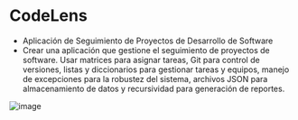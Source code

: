 # CodeLens

- Aplicación de Seguimiento de Proyectos de Desarrollo de Software
- Crear una aplicación que gestione el seguimiento de proyectos de software. Usar 
matrices para asignar tareas, Git para control de versiones, listas y diccionarios 
para gestionar tareas y equipos, manejo de excepciones para la robustez del 
sistema, archivos JSON para almacenamiento de datos y recursividad para 
generación de reportes.

![image](https://github.com/user-attachments/assets/d325036f-1dd4-4cb2-ad91-cdf7e5bf5fec)

